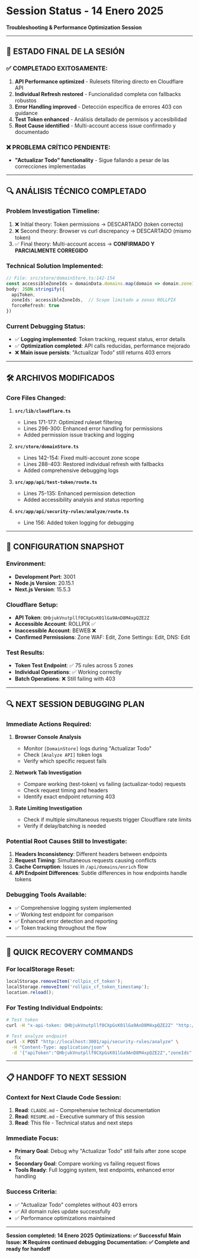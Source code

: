 # Session Status - 14 Enero 2025
**Troubleshooting & Performance Optimization Session**

---

## 🎯 **ESTADO FINAL DE LA SESIÓN**

### ✅ **COMPLETADO EXITOSAMENTE:**
1. **API Performance optimized** - Rulesets filtering directo en Cloudflare API
2. **Individual Refresh restored** - Funcionalidad completa con fallbacks robustos
3. **Error Handling improved** - Detección específica de errores 403 con guidance
4. **Test Token enhanced** - Análisis detallado de permisos y accesibilidad
5. **Root Cause identified** - Multi-account access issue confirmado y documentado

### ❌ **PROBLEMA CRÍTICO PENDIENTE:**
- **"Actualizar Todo" functionality** - Sigue fallando a pesar de las correcciones implementadas

---

## 🔍 **ANÁLISIS TÉCNICO COMPLETADO**

### **Problem Investigation Timeline:**
1. ❌ Initial theory: Token permissions → DESCARTADO (token correcto)
2. ❌ Second theory: Browser vs curl discrepancy → DESCARTADO (mismo token)
3. ✅ Final theory: Multi-account access → **CONFIRMADO Y PARCIALMENTE CORREGIDO**

### **Technical Solution Implemented:**
```typescript
// File: src/store/domainStore.ts:142-154
const accessibleZoneIds = domainData.domains.map(domain => domain.zoneId);
body: JSON.stringify({
  apiToken,
  zoneIds: accessibleZoneIds,  // Scope limitado a zonas ROLLPIX
  forceRefresh: true
})
```

### **Current Debugging Status:**
- ✅ **Logging implemented**: Token tracking, request status, error details
- ✅ **Optimization completed**: API calls reducidas, performance mejorado
- ❌ **Main issue persists**: "Actualizar Todo" still returns 403 errors

---

## 🛠️ **ARCHIVOS MODIFICADOS**

### **Core Files Changed:**
1. **`src/lib/cloudflare.ts`**
   - Lines 171-177: Optimized ruleset filtering
   - Lines 296-300: Enhanced error handling for permissions
   - Added permission issue tracking and logging

2. **`src/store/domainStore.ts`**
   - Lines 142-154: Fixed multi-account zone scope
   - Lines 288-403: Restored individual refresh with fallbacks
   - Added comprehensive debugging logs

3. **`src/app/api/test-token/route.ts`**
   - Lines 75-135: Enhanced permission detection
   - Added accessibility analysis and status reporting

4. **`src/app/api/security-rules/analyze/route.ts`**
   - Line 156: Added token logging for debugging

---

## 🔧 **CONFIGURATION SNAPSHOT**

### **Environment:**
- **Development Port**: 3001
- **Node.js Version**: 20.15.1
- **Next.js Version**: 15.5.3

### **Cloudflare Setup:**
- **API Token**: `QHbjukVnutpllf0CXpGsK01lGa9AnD8M4xpQZE2Z`
- **Accessible Account**: ROLLPIX ✅
- **Inaccessible Account**: BEWEB ❌
- **Confirmed Permissions**: Zone WAF: Edit, Zone Settings: Edit, DNS: Edit

### **Test Results:**
- **Token Test Endpoint**: ✅ 75 rules across 5 zones
- **Individual Operations**: ✅ Working correctly
- **Batch Operations**: ❌ Still failing with 403

---

## 🔍 **NEXT SESSION DEBUGGING PLAN**

### **Immediate Actions Required:**
1. **Browser Console Analysis**
   - Monitor `[DomainStore]` logs during "Actualizar Todo"
   - Check `[Analyze API]` token logs
   - Verify which specific request fails

2. **Network Tab Investigation**
   - Compare working (test-token) vs failing (actualizar-todo) requests
   - Check request timing and headers
   - Identify exact endpoint returning 403

3. **Rate Limiting Investigation**
   - Check if multiple simultaneous requests trigger Cloudflare rate limits
   - Verify if delay/batching is needed

### **Potential Root Causes Still to Investigate:**
1. **Headers Inconsistency**: Different headers between endpoints
2. **Request Timing**: Simultaneous requests causing conflicts
3. **Cache Corruption**: Issues in `/api/domains/enrich` flow
4. **API Endpoint Differences**: Subtle differences in how endpoints handle tokens

### **Debugging Tools Available:**
- ✅ Comprehensive logging system implemented
- ✅ Working test endpoint for comparison
- ✅ Enhanced error detection and reporting
- ✅ Token tracking throughout the flow

---

## 💾 **QUICK RECOVERY COMMANDS**

### **For localStorage Reset:**
```javascript
localStorage.removeItem('rollpix_cf_token');
localStorage.removeItem('rollpix_cf_token_timestamp');
location.reload();
```

### **For Testing Individual Endpoints:**
```bash
# Test token
curl -H "x-api-token: QHbjukVnutpllf0CXpGsK01lGa9AnD8M4xpQZE2Z" "http://localhost:3001/api/test-token"

# Test analyze endpoint
curl -X POST "http://localhost:3001/api/security-rules/analyze" \
  -H "Content-Type: application/json" \
  -d '{"apiToken":"QHbjukVnutpllf0CXpGsK01lGa9AnD8M4xpQZE2Z","zoneIds":["9b1c8308695f1643d23a46763e35d183"],"forceRefresh":true}'
```

---

## 📋 **HANDOFF TO NEXT SESSION**

### **Context for Next Claude Code Session:**
1. **Read**: `CLAUDE.md` - Comprehensive technical documentation
2. **Read**: `RESUME.md` - Executive summary of this session
3. **Read**: This file - Technical status and next steps

### **Immediate Focus:**
- **Primary Goal**: Debug why "Actualizar Todo" still fails after zone scope fix
- **Secondary Goal**: Compare working vs failing request flows
- **Tools Ready**: Full logging system, test endpoints, enhanced error handling

### **Success Criteria:**
- ✅ "Actualizar Todo" completes without 403 errors
- ✅ All domain rules update successfully
- ✅ Performance optimizations maintained

---

**Session completed: 14 Enero 2025**
**Optimizations: ✅ Successful**
**Main Issue: ❌ Requires continued debugging**
**Documentation: ✅ Complete and ready for handoff**